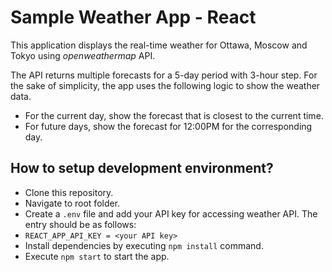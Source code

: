 # Sample Weather App - React
This application displays the real-time weather for Ottawa, Moscow and Tokyo using *openweathermap* API.

The API returns multiple forecasts for a 5-day period with 3-hour step. For the sake of simplicity, the app uses the following logic to show the weather data.
- For the current day, show the forecast that is closest to the current time.
- For future days, show the forecast for 12:00PM for the corresponding day.

## How to setup development environment?
- Clone this repository.
- Navigate to root folder.
- Create a `.env` file and add your API key for accessing weather API. The entry should be as follows:
- `REACT_APP_API_KEY = <your API key>`
- Install dependencies by executing `npm install` command.
- Execute `npm start` to start the app.